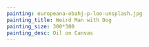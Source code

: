 ```yaml
---
painting: europeana-obahj-p-loo-unsplash.jpg
painting_title: Weird Man with Dog
painting_size: 300*300
painting_desc: Oil on Canvas
---
```

